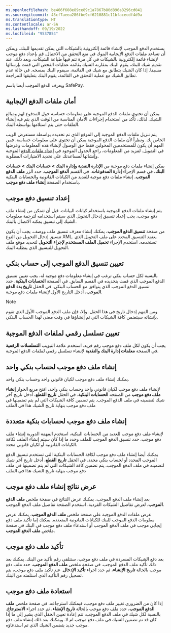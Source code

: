 ```yaml
---
ms.openlocfilehash: be466f608e89ce89c1a7867b80d896a8296cd041
ms.sourcegitcommit: 43cf7aeea286fbe9cf6210881c11bfacecdf4d9a
ms.translationtype: HT
ms.contentlocale: ar-SA
ms.lasthandoff: 09/19/2022
ms.locfileid: "9537854"
---
```

يستخدم الدفع الموجب لإنشاء قائمة إلكترونية بالشيكات التي يمكن تقديمها للبنك. ويمكن أن تساعد ملفات الدفع الإيجابية البنوك في منع التحقق من الاحتيال. قم بإعداد دفع موجب لإنشاء قائمة إلكترونية بالشيكات في كل مرة تتم فيها طباعة الشيكات. وبعد ذلك، عند تقديم شيك للبنك، يقوم البنك بمقارنة الشيك بقائمة عمليات الفحص التي قمت بإرسالها مسبقا. إذا كان الشيك يتطابق مع شيك في القائمة، سيقوم البنك بمسحه. في حالة عدم تطابق الشيك مع عملية التحقق في القائمة، يقوم البنك بتعليقها للمراجعة.

ويعرف الدفع الموجب أيضا باسم SafePay.

## <a name="security-for-positive-pay-files"></a>أمان ملفات الدفع الإيجابية 

يمكن أن تحتوي ملفات الدفع الموجبة على معلومات حساسة حول المدفوع لهم ومبالغ الشيك. لذلك، تأكد من استخدام إجراءات الأمان المناسبة من الوقت الذي يتم فيه إنشاء الملفات حتى يتم استلامها بواسطة البنك. 

يتم تنزيل ملفات الدفع الموجبة إلى الموقع الذي تم تحديده بواسطة مستعرض الويب الخاص بك. ونظراً لأن ملفات الدفع الموجبة يمكن أن تحتوي على معلومات حساسة، فمن المهم أن يكون للمستخدمين المخولين فقط حق الوصول لإنشاء هذه المعلومات وعرضها في التمويل. لمزيد من المعلومات، راجع الجدول الموجود في [إعداد ملفات الدفع](/dynamics365/finance/accounts-payable/set-up-generate-positive-pay-files/?azure-portal=true) الموجبة وإنشائها لمساعدتك على تحديد الامتيازات المطلوبة.

يمكن إنشاء ملفات دفع موجبة من **الإدارة النقدية وإدارة البنك > حسابات البنك > حسابات البنك**، في قسم الإجراء **إدارة المدفوعات**، في القسم **الدفع الموجب**. حدد الزر **ملف الدفع الموجب**. إنشاء ملفات دفع موجبة للعديد من الكيانات القانونية والحسابات البنكية باستخدام الصفحة **إنشاء ملف دفع موجب**. 

## <a name="set-up-a-positive-pay-format"></a>إعداد تنسيق دفع موجب 

يتم إنشاء ملفات الدفع الموجبة باستخدام كيانات البيانات. قبل أن تتمكن من إنشاء ملف دفع موجب، يجب إعداد تنسيق إدخال التحويل الذي سيتم استخدامه لترجمة معلومات الشيك إلى تنسيق يمكنه الاتصال بالبنك. 

من صفحة **تنسيق الدفع الموجب**، يمكنك إنشاء معرف تنسيق ملف ووصف. يجب أن يكون تنسيق إدخال التحويل من النوع XML. يعتمد التنسيق المحدد على ملف التحويل الذي تستخدمه. استخدم الإجراء **تحميل الملف المستخدم لإجراء التحويل** لتحديد موقع ملف التحويل للتنسيق الذي يتطلبه البنك.

## <a name="assign-the-positive-pay-format-to-a-bank-account"></a>تعيين تنسيق الدفع الموجب إلى حساب بنكي 

بالنسبة لكل حساب بنكي ترغب في إنشاء معلومات دفع موجبة له، يجب تعيين تنسيق الدفع الموجب الذي قمت بتحديده في القسم السابق. في الصفحة **الحسابات البنكية**، حدد تنسيق الدفع الموجب الذي يتوافق مع الحساب البنكي. في الحقل **تاريخ بدء الدفع الموجب**، أدخل التاريخ الأول لإنشاء ملفات دفع موجبة. 

> [!NOTE]
> ومن المهم إدخال تاريخ في هذا الحقل. وإلا، فإن ملف الدفع الموجب الأول الذي تقوم بإنشائه سيتضمن كافة الشيكات التي تم إنشاؤها في وقت مضى لهذا الحساب البنكي.

## <a name="assign-a-number-sequence-for-positive-pay-files"></a>تعيين تسلسل رقمي لملفات الدفع الموجبة 

يجب أن يكون لكل ملف دفع موجب رقم فريد. استخدم علامة التبويب **التسلسلات الرقمية** في الصفحة **معلمات إدارة البنك والنقدية** لإنشاء تسلسل رقمي لملفات الدفع الموجبة.

## <a name="generate-a-positive-pay-file-for-a-single-bank-account"></a>إنشاء ملف دفع موجب لحساب بنكي واحد 

يمكنك إنشاء ملف دفع موجب لكيان قانوني واحد وحساب بنكي واحد. 

لإنشاء ملف دفع موجب لكيان قانوني واحد وحساب بنكي واحد، افتح مربع الحوار **إنشاء ملف دفع موجب** من الصفحة **الحسابات البنكية**. في الحقل **تاريخ القطع**، أدخل تاريخ آخر شيك لتضمينه في ملف الدفع الموجب. يتم تضمين كافة الشيكات التي لم يتم تضمينها في ملف دفع موجب بنهاية تاريخ الشيك هذا في الملف

## <a name="generate-a-positive-pay-file-for-multiple-bank-accounts"></a>إنشاء ملف دفع موجب لحسابات بنكية متعددة 

لإنشاء ملف دفع موجب للعديد من الحسابات البنكية، استخدم المهمة الدورية إنشاء ملف دفع موجب. حدد تنسيق الدفع الموجب للملف وحدد ما إذا كان سيتم إنشاء الملف لكافة الكيانات القانونية أو لكيان قانوني محدد. 

يمكنك أيضا إنشاء ملف دفع موجب لكافة الحسابات البنكية التي تستخدم تنسيق الدفع الموجب المحدد أو لحساب بنكي محدد. في الحقل **تاريخ القطع**، أدخل تاريخ آخر شيك لتضمينه في ملف الدفع الموجب. يتم تضمين كافة الشيكات التي لم يتم تضمينها في ملف دفع موجب بنهاية تاريخ الشيك هذا في الملف

## <a name="view-the-results-of-positive-pay-file-generation"></a>عرض نتائج إنشاء ملف دفع موجب 

بعد إنشاء ملف الدفع الموجب، يمكنك عرض النتائج في صفحة ملخص **ملف الدفع الموجب**. لعرض تفاصيل الشيكات الفردية، استخدم الصفحة تفاصيل ملف الدفع الموجب.

عرض ملفات الدفع الموجبة على صفحة ملخص **ملف الدفع الموجب**. يمكنك عرض معلومات الدفع الموجب للبنك للكيانات القانونية المتعددة. يمكنك إما تأكيد ملف دفع إيجابي موجب في ملف الدفع الموجب أو استدعاء ملف دفع موجب في البنك في صفحة ملخص **ملف الدفع الموجب**.   

## <a name="confirm-a-positive-pay-file"></a>تأكيد ملف دفع موجب 

بعد دفع الشيكات المسردة في ملف دفع موجب، ستتلقى رقم تأكيد من البنك. يمكنك بعد ذلك تأكيد ملف الدفع الموجب. في صفحة ملخص **ملف الدفع الموجب**، حدد ملف دفع موجب بالحالة **تاريخ الإنشاء**، ثم حدد اجراء **تأكيد الإدخال**. عند تأكيد ملف دفع موجب، يتم تسجيل رقم التأكيد الذي استلمته من البنك.

## <a name="recall-a-positive-pay-file"></a>استعادة ملف دفع موجب 

إذا كان من الضروري تغيير ملف دفع موجب، فيمكنك استرجاعه. في صفحة ملخص **ملف الدفع الموجب**، حدد ملف دفع موجب بالحالة **تاريخ الإنشاء**، ثم حدد اجراء **الاسترجاع**. بالنسبة لكل شيك في ملف الدفع الموجب، تتم إعادة تعيين الحقل الذي يشير إلى ما إذا كان قد تم تضمين الشيك في ملف دفع موجب ام لا. ويمكنك بعد ذلك إنشاء ملف دفع موجب جديد يتضمن الشيك الذي تم استدعاؤه.

